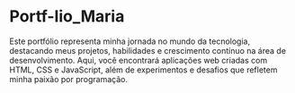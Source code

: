 # Portf-lio_Maria
Este portfólio representa minha jornada no mundo da tecnologia, destacando meus projetos, habilidades e crescimento contínuo na área de desenvolvimento. Aqui, você encontrará aplicações web criadas com HTML, CSS e JavaScript, além de experimentos e desafios que refletem minha paixão por programação.
